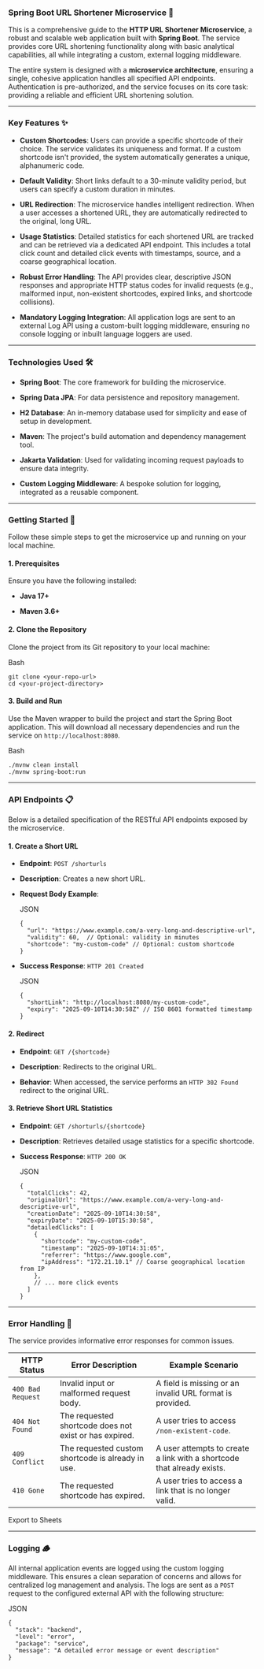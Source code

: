 ### Spring Boot URL Shortener Microservice 🚀

This is a comprehensive guide to the **HTTP URL Shortener Microservice**, a robust and scalable web application built with **Spring Boot**. The service provides core URL shortening functionality along with basic analytical capabilities, all while integrating a custom, external logging middleware.

The entire system is designed with a **microservice architecture**, ensuring a single, cohesive application handles all specified API endpoints. Authentication is pre-authorized, and the service focuses on its core task: providing a reliable and efficient URL shortening solution.

---

### Key Features ✨

-   **Custom Shortcodes**: Users can provide a specific shortcode of their choice. The service validates its uniqueness and format. If a custom shortcode isn't provided, the system automatically generates a unique, alphanumeric code.

-   **Default Validity**: Short links default to a 30-minute validity period, but users can specify a custom duration in minutes.

-   **URL Redirection**: The microservice handles intelligent redirection. When a user accesses a shortened URL, they are automatically redirected to the original, long URL.

-   **Usage Statistics**: Detailed statistics for each shortened URL are tracked and can be retrieved via a dedicated API endpoint. This includes a total click count and detailed click events with timestamps, source, and a coarse geographical location.

-   **Robust Error Handling**: The API provides clear, descriptive JSON responses and appropriate HTTP status codes for invalid requests (e.g., malformed input, non-existent shortcodes, expired links, and shortcode collisions).

-   **Mandatory Logging Integration**: All application logs are sent to an external Log API using a custom-built logging middleware, ensuring no console logging or inbuilt language loggers are used.


---

### Technologies Used 🛠️

-   **Spring Boot**: The core framework for building the microservice.

-   **Spring Data JPA**: For data persistence and repository management.

-   **H2 Database**: An in-memory database used for simplicity and ease of setup in development.

-   **Maven**: The project's build automation and dependency management tool.

-   **Jakarta Validation**: Used for validating incoming request payloads to ensure data integrity.

-   **Custom Logging Middleware**: A bespoke solution for logging, integrated as a reusable component.


---

### Getting Started 🚀

Follow these simple steps to get the microservice up and running on your local machine.

#### 1. Prerequisites

Ensure you have the following installed:

-   **Java 17+**

-   **Maven 3.6+**


#### 2. Clone the Repository

Clone the project from its Git repository to your local machine:

Bash

```
git clone <your-repo-url>
cd <your-project-directory>
```

#### 3. Build and Run

Use the Maven wrapper to build the project and start the Spring Boot application. This will download all necessary dependencies and run the service on `http://localhost:8080`.

Bash

```
./mvnw clean install
./mvnw spring-boot:run
```

---

### API Endpoints 📋

Below is a detailed specification of the RESTful API endpoints exposed by the microservice.

#### 1. Create a Short URL

-   **Endpoint**: `POST /shorturls`

-   **Description**: Creates a new short URL.

-   **Request Body Example**:

    JSON

    ```
    {
      "url": "https://www.example.com/a-very-long-and-descriptive-url",
      "validity": 60,  // Optional: validity in minutes
      "shortcode": "my-custom-code" // Optional: custom shortcode
    }
    ```

-   **Success Response**: `HTTP 201 Created`

    JSON

    ```
    {
      "shortLink": "http://localhost:8080/my-custom-code",
      "expiry": "2025-09-10T14:30:58Z" // ISO 8601 formatted timestamp
    }
    ```


#### 2. Redirect

-   **Endpoint**: `GET /{shortcode}`

-   **Description**: Redirects to the original URL.

-   **Behavior**: When accessed, the service performs an `HTTP 302 Found` redirect to the original URL.


#### 3. Retrieve Short URL Statistics

-   **Endpoint**: `GET /shorturls/{shortcode}`

-   **Description**: Retrieves detailed usage statistics for a specific shortcode.

-   **Success Response**: `HTTP 200 OK`

    JSON

    ```
    {
      "totalClicks": 42,
      "originalUrl": "https://www.example.com/a-very-long-and-descriptive-url",
      "creationDate": "2025-09-10T14:30:58",
      "expiryDate": "2025-09-10T15:30:58",
      "detailedClicks": [
        {
          "shortcode": "my-custom-code",
          "timestamp": "2025-09-10T14:31:05",
          "referrer": "https://www.google.com",
          "ipAddress": "172.21.10.1" // Coarse geographical location from IP
        },
        // ... more click events
      ]
    }
    ```


---

### Error Handling 🚨

The service provides informative error responses for common issues.

| HTTP Status | Error Description | Example Scenario |
| --- | --- | --- |
| `400 Bad Request` | Invalid input or malformed request body. | A field is missing or an invalid URL format is provided. |
| `404 Not Found` | The requested shortcode does not exist or has expired. | A user tries to access `/non-existent-code`. |
| `409 Conflict` | The requested custom shortcode is already in use. | A user attempts to create a link with a shortcode that already exists. |
| `410 Gone` | The requested shortcode has expired. | A user tries to access a link that is no longer valid. |

Export to Sheets

---

### Logging 🪵

All internal application events are logged using the custom logging middleware. This ensures a clean separation of concerns and allows for centralized log management and analysis. The logs are sent as a `POST` request to the configured external API with the following structure:

JSON

```
{
  "stack": "backend",
  "level": "error",
  "package": "service",
  "message": "A detailed error message or event description"
}
```